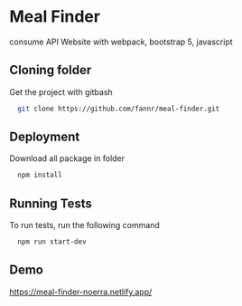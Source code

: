 # Meal Finder

consume API Website with webpack, bootstrap 5, javascript

## Cloning folder

Get the project with gitbash

```bash
  git clone https://github.com/fannr/meal-finder.git
```

## Deployment

Download all package in folder

```bash
  npm install
```

## Running Tests

To run tests, run the following command

```bash
  npm run start-dev
```

## Demo

https://meal-finder-noerra.netlify.app/
